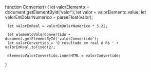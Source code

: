  function Converter() {
     let valorElemento = document.getElementById('valor');
     let valor = valorElemento.value;
     let valorEmDolarNumerico = parseFloat(valor);

     let valorEmReal = valorEmDolarNumerico * 5.22;

     let elementoValorConvertido = document.getElementById('valorConvertido');
     let valorConvertido = 'O resultado em real é R$ ' + valorEmReal.toFixed(2);    

     elementoValorConvertido.innerHTML = valorConvertido; 
 }